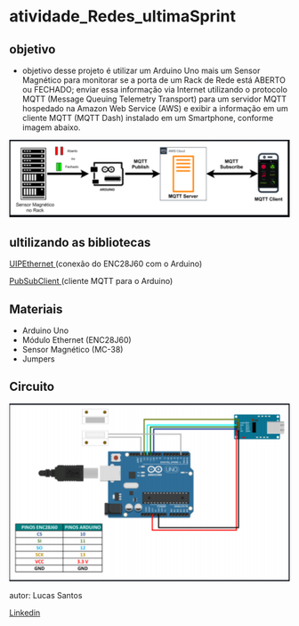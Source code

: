 # atividade_Redes_ultimaSprint
## objetivo

* objetivo desse projeto é utilizar um Arduino Uno mais um Sensor Magnético para monitorar se a porta de um Rack
de Rede está ABERTO ou FECHADO; enviar essa informação via Internet utilizando o protocolo MQTT (Message
Queuing Telemetry Transport) para um servidor MQTT hospedado na Amazon Web Service (AWS) e exibir a informação
em um cliente MQTT (MQTT Dash) instalado em um Smartphone, conforme imagem abaixo.

![img1](/imagens/1.PNG)

## ultilizando as bibliotecas


[ UIPEthernet ]( https://github.com/UIPEthernet/UIPEthernet/archive/v2.0.9.zip.)(conexão do ENC28J60 com o Arduino)

[ PubSubClient ]( https://github.com/knolleary/pubsubclient/archive/v2.8.zip.)(cliente MQTT para o Arduino)

## Materiais

* Arduino Uno
* Módulo Ethernet (ENC28J60)
* Sensor Magnético (MC-38)
* Jumpers

## Circuito

![img2](imagens/2.PNG)


autor: Lucas Santos

[Linkedin](http://www.linkedin.com/in/lucas-costa-391919197)

